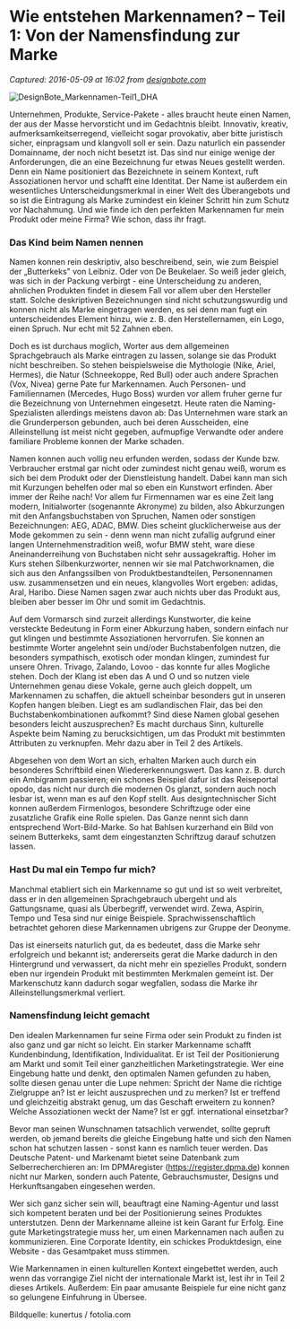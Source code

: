 # Wie entstehen Markennamen? – Teil 1: Von der Namensfindung zur Marke

_Captured: 2016-05-09 at 16:02 from [designbote.com](http://designbote.com/33593/wie-entstehen-markennamen-teil-1-von-der-namensfindung-zur-marke)_

![DesignBote_Markennamen-Teil1_DHA](http://designbote.com/wp-content/uploads/2016/05/DesignBote_Markennamen-Teil1_DHA-1024x427.jpg)

Unternehmen, Produkte, Service-Pakete - alles braucht heute einen Namen, der aus der Masse hervorsticht und im Gedachtnis bleibt. Innovativ, kreativ, aufmerksamkeitserregend, vielleicht sogar provokativ, aber bitte juristisch sicher, einpragsam und klangvoll soll er sein. Dazu naturlich ein passender Domainname, der noch nicht besetzt ist. Das sind nur einige wenige der Anforderungen, die an eine Bezeichnung fur etwas Neues gestellt werden. Denn ein Name positioniert das Bezeichnete in seinem Kontext, ruft Assoziationen hervor und schafft eine Identitat. Der Name ist außerdem ein wesentliches Unterscheidungsmerkmal in einer Welt des Überangebots und so ist die Eintragung als Marke zumindest ein kleiner Schritt hin zum Schutz vor Nachahmung. Und wie finde ich den perfekten Markennamen fur mein Produkt oder meine Firma? Wie schon, dass ihr fragt.

### Das Kind beim Namen nennen

Namen konnen rein deskriptiv, also beschreibend, sein, wie zum Beispiel der „Butterkeks" von Leibniz. Oder von De Beukelaer. So weiß jeder gleich, was sich in der Packung verbirgt - eine Unterscheidung zu anderen, ahnlichen Produkten findet in diesem Fall vor allem uber den Hersteller statt. Solche deskriptiven Bezeichnungen sind nicht schutzungswurdig und konnen nicht als Marke eingetragen werden, es sei denn man fugt ein unterscheidendes Element hinzu, wie z. B. den Herstellernamen, ein Logo, einen Spruch. Nur echt mit 52 Zahnen eben.

Doch es ist durchaus moglich, Worter aus dem allgemeinen Sprachgebrauch als Marke eintragen zu lassen, solange sie das Produkt nicht beschreiben. So stehen beispielsweise die Mythologie (Nike, Ariel, Hermes), die Natur (Schneekoppe, Red Bull) oder auch andere Sprachen (Vox, Nivea) gerne Pate fur Markennamen. Auch Personen- und Familiennamen (Mercedes, Hugo Boss) wurden vor allem fruher gerne fur die Bezeichnung von Unternehmen eingesetzt. Heute raten die Naming-Spezialisten allerdings meistens davon ab: Das Unternehmen ware stark an die Grunderperson gebunden, auch bei deren Ausscheiden, eine Alleinstellung ist meist nicht gegeben, aufmupfige Verwandte oder andere familiare Probleme konnen der Marke schaden.

Namen konnen auch vollig neu erfunden werden, sodass der Kunde bzw. Verbraucher erstmal gar nicht oder zumindest nicht genau weiß, worum es sich bei dem Produkt oder der Dienstleistung handelt. Dabei kann man sich mit Kurzungen behelfen oder mal so eben ein Kunstwort erfinden. Aber immer der Reihe nach! Vor allem fur Firmennamen war es eine Zeit lang modern, Initialworter (sogenannte Akronyme) zu bilden, also Abkurzungen mit den Anfangsbuchstaben von Spruchen, Namen oder sonstigen Bezeichnungen: AEG, ADAC, BMW. Dies scheint glucklicherweise aus der Mode gekommen zu sein - denn wenn man nicht zufallig aufgrund einer langen Unternehmenstradition weiß, wofur BMW steht, ware diese Aneinanderreihung von Buchstaben nicht sehr aussagekraftig. Hoher im Kurs stehen Silbenkurzworter, nennen wir sie mal Patchworknamen, die sich aus den Anfangssilben von Produktbestandteilen, Personennamen usw. zusammensetzen und ein neues, klangvolles Wort ergeben: adidas, Aral, Haribo. Diese Namen sagen zwar auch nichts uber das Produkt aus, bleiben aber besser im Ohr und somit im Gedachtnis.

Auf dem Vormarsch sind zurzeit allerdings Kunstworter, die keine versteckte Bedeutung in Form einer Abkurzung haben, sondern einfach nur gut klingen und bestimmte Assoziationen hervorrufen. Sie konnen an bestimmte Worter angelehnt sein und/oder Buchstabenfolgen nutzen, die besonders sympathisch, exotisch oder mondan klingen, zumindest fur unsere Ohren. Trivago, Zalando, Lovoo - das konnte fur alles Mogliche stehen. Doch der Klang ist eben das A und O und so nutzen viele Unternehmen genau diese Vokale, gerne auch gleich doppelt, um Markennamen zu schaffen, die aktuell scheinbar besonders gut in unseren Kopfen hangen bleiben. Liegt es am sudlandischen Flair, das bei den Buchstabenkombinationen aufkommt? Sind diese Namen global gesehen besonders leicht auszusprechen? Es macht durchaus Sinn, kulturelle Aspekte beim Naming zu berucksichtigen, um das Produkt mit bestimmten Attributen zu verknupfen. Mehr dazu aber in Teil 2 des Artikels.

Abgesehen von dem Wort an sich, erhalten Marken auch durch ein besonderes Schriftbild einen Wiedererkennungswert. Das kann z. B. durch ein Ambigramm passieren; ein schones Beispiel dafur ist das Reiseportal opodo, das nicht nur durch die modernen Os glanzt, sondern auch noch lesbar ist, wenn man es auf den Kopf stellt. Aus designtechnischer Sicht konnen außerdem Firmenlogos, besondere Schriftzuge oder eine zusatzliche Grafik eine Rolle spielen. Das Ganze nennt sich dann entsprechend Wort-Bild-Marke. So hat Bahlsen kurzerhand ein Bild von seinem Butterkeks, samt dem eingestanzten Schriftzug darauf schutzen lassen.

### Hast Du mal ein Tempo fur mich?

Manchmal etabliert sich ein Markenname so gut und ist so weit verbreitet, dass er in den allgemeinen Sprachgebrauch ubergeht und als Gattungsname, quasi als Überbegriff, verwendet wird. Zewa, Aspirin, Tempo und Tesa sind nur einige Beispiele. Sprachwissenschaftlich betrachtet gehoren diese Markennamen ubrigens zur Gruppe der Deonyme.

Das ist einerseits naturlich gut, da es bedeutet, dass die Marke sehr erfolgreich und bekannt ist; andererseits gerat die Marke dadurch in den Hintergrund und verwassert, da nicht mehr ein spezielles Produkt, sondern eben nur irgendein Produkt mit bestimmten Merkmalen gemeint ist. Der Markenschutz kann dadurch sogar wegfallen, sodass die Marke ihr Alleinstellungsmerkmal verliert.

### Namensfindung leicht gemacht

Den idealen Markennamen fur seine Firma oder sein Produkt zu finden ist also ganz und gar nicht so leicht. Ein starker Markenname schafft Kundenbindung, Identifikation, Individualitat. Er ist Teil der Positionierung am Markt und somit Teil einer ganzheitlichen Marketingstrategie. Wer eine Eingebung hatte und denkt, den optimalen Namen gefunden zu haben, sollte diesen genau unter die Lupe nehmen: Spricht der Name die richtige Zielgruppe an? Ist er leicht auszusprechen und zu merken? Ist er treffend und gleichzeitig abstrakt genug, um das Geschaft erweitern zu konnen? Welche Assoziationen weckt der Name? Ist er ggf. international einsetzbar?

Bevor man seinen Wunschnamen tatsachlich verwendet, sollte gepruft werden, ob jemand bereits die gleiche Eingebung hatte und sich den Namen schon hat schutzen lassen - sonst kann es namlich teuer werden. Das Deutsche Patent- und Markenamt bietet seine Datenbank zum Selberrecherchieren an: Im DPMAregister (<https://register.dpma.de>) konnen nicht nur Marken, sondern auch Patente, Gebrauchsmuster, Designs und Herkunftsangaben eingesehen werden.

Wer sich ganz sicher sein will, beauftragt eine Naming-Agentur und lasst sich kompetent beraten und bei der Positionierung seines Produktes unterstutzen. Denn der Markenname alleine ist kein Garant fur Erfolg. Eine gute Marketingstrategie muss her, um einen Markennamen nach außen zu kommunizieren. Eine Corporate Identity, ein schickes Produktdesign, eine Website - das Gesamtpaket muss stimmen.

Wie Markennamen in einen kulturellen Kontext eingebettet werden, auch wenn das vorrangige Ziel nicht der internationale Markt ist, lest ihr in Teil 2 dieses Artikels. Außerdem: Ein paar amusante Beispiele fur eine nicht ganz so gelungene Einfuhrung in Übersee.

Bildquelle: kunertus / fotolia.com
